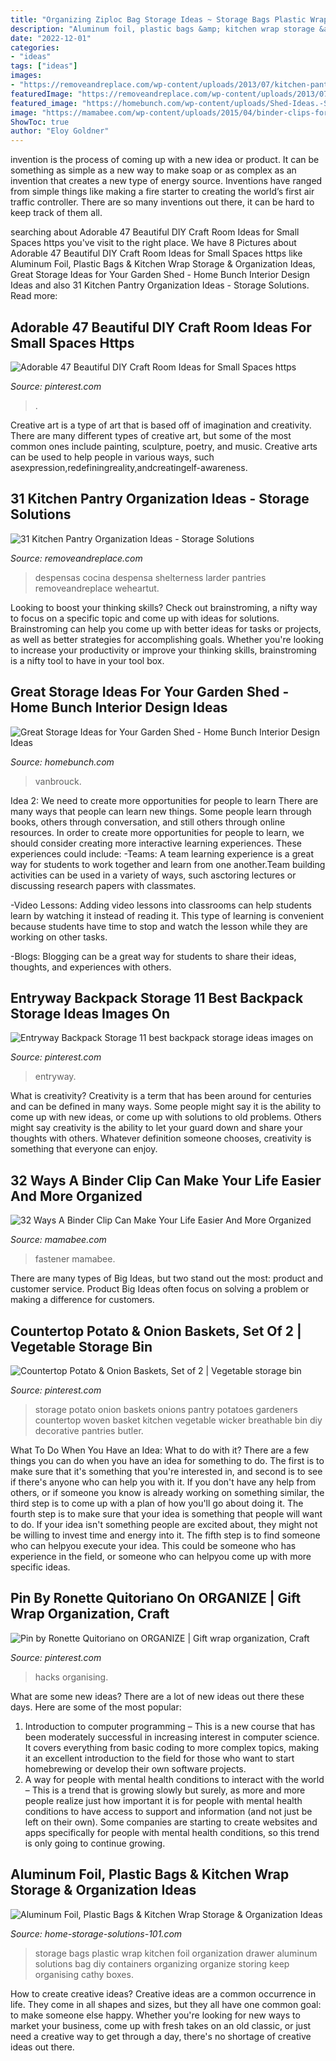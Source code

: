 ```yaml
---
title: "Organizing Ziploc Bag Storage Ideas ~ Storage Bags Plastic Wrap Kitchen Foil Organization Drawer Aluminum Solutions Bag Diy Containers Organizing Organize Storing Keep Organising Cathy Boxes"
description: "Aluminum foil, plastic bags &amp; kitchen wrap storage &amp; organization ideas"
date: "2022-12-01"
categories:
- "ideas"
tags: ["ideas"]
images:
- "https://removeandreplace.com/wp-content/uploads/2013/07/kitchen-pantry-organization-ideas_04.jpeg"
featuredImage: "https://removeandreplace.com/wp-content/uploads/2013/07/kitchen-pantry-organization-ideas_04.jpeg"
featured_image: "https://homebunch.com/wp-content/uploads/Shed-Ideas.-Shed-Design-.jpg"
image: "https://mamabee.com/wp-content/uploads/2015/04/binder-clips-for-organizing-bulletin-board.jpg"
ShowToc: true
author: "Eloy Goldner"
---
```



invention is the process of coming up with a new idea or product. It can be something as simple as a new way to make soap or as complex as an invention that creates a new type of energy source. Inventions have ranged from simple things like making a fire starter to creating the world’s first air traffic controller. There are so many inventions out there, it can be hard to keep track of them all.

	

		
searching about Adorable 47 Beautiful DIY Craft Room Ideas for Small Spaces https you've visit to the right place. We have 8 Pictures about Adorable 47 Beautiful DIY Craft Room Ideas for Small Spaces https like Aluminum Foil, Plastic Bags &amp; Kitchen Wrap Storage &amp; Organization Ideas, Great Storage Ideas for Your Garden Shed - Home Bunch Interior Design Ideas and also 31 Kitchen Pantry Organization Ideas - Storage Solutions. Read more:
		
    
## Adorable 47 Beautiful DIY Craft Room Ideas For Small Spaces Https

<img loading=lazy src="https://i.pinimg.com/736x/3e/dd/0f/3edd0fe49b20210957a0c1a6d536e2ac.jpg" onerror="this.onerror=null;this.src='https://tse1.mm.bing.net/th?id=OIP.i89c-Rgu8VdA9OzdmB-a7gHaKy&amp;pid=15.1';" alt="Adorable 47 Beautiful DIY Craft Room Ideas for Small Spaces https">

_Source: pinterest.com_

>. 

	

Creative art is a type of art that is based off of imagination and creativity. There are many different types of creative art, but some of the most common ones include painting, sculpture, poetry, and music. Creative arts can be used to help people in various ways, such asexpression,redefiningreality,andcreatingelf-awareness.

    
## 31 Kitchen Pantry Organization Ideas - Storage Solutions

<img loading=lazy src="https://removeandreplace.com/wp-content/uploads/2013/07/kitchen-pantry-organization-ideas_04.jpeg" onerror="this.onerror=null;this.src='https://tse1.mm.bing.net/th?id=OIP.rT5nEIFcl-vDtaJmk25V_AHaNQ&amp;pid=15.1';" alt="31 Kitchen Pantry Organization Ideas - Storage Solutions">

_Source: removeandreplace.com_

>despensas cocina despensa shelterness larder pantries removeandreplace weheartut. 

	

Looking to boost your thinking skills? Check out brainstroming, a nifty way to focus on a specific topic and come up with ideas for solutions. Brainstroming can help you come up with better ideas for tasks or projects, as well as better strategies for accomplishing goals. Whether you're looking to increase your productivity or improve your thinking skills, brainstroming is a nifty tool to have in your tool box.

    
## Great Storage Ideas For Your Garden Shed - Home Bunch Interior Design Ideas

<img loading=lazy src="https://homebunch.com/wp-content/uploads/Shed-Ideas.-Shed-Design-.jpg" onerror="this.onerror=null;this.src='https://tse2.mm.bing.net/th?id=OIP.wf5ENaBEL4InLM-3J5yBgwHaJ-&amp;pid=15.1';" alt="Great Storage Ideas for Your Garden Shed - Home Bunch Interior Design Ideas">

_Source: homebunch.com_

>vanbrouck. 

	

Idea 2: We need to create more opportunities for people to learn
There are many ways that people can learn new things. Some people learn through books, others through conversation, and still others through online resources. In order to create more opportunities for people to learn, we should consider creating more interactive learning experiences. These experiences could include:
-Teams: A team learning experience is a great way for students to work together and learn from one another.Team building activities can be used in a variety of ways, such asctoring lectures or discussing research papers with classmates.

-Video Lessons: Adding video lessons into classrooms can help students learn by watching it instead of reading it. This type of learning is convenient because students have time to stop and watch the lesson while they are working on other tasks.

-Blogs: Blogging can be a great way for students to share their ideas, thoughts, and experiences with others.

    
## Entryway Backpack Storage 11 Best Backpack Storage Ideas Images On

<img loading=lazy src="https://i.pinimg.com/736x/ff/71/02/ff7102c6abe83c7fbf3bfdab0b38cc78.jpg" onerror="this.onerror=null;this.src='https://tse4.mm.bing.net/th?id=OIP.oNM01zW2eX8MWo75yPzsHQHaJ3&amp;pid=15.1';" alt="Entryway Backpack Storage 11 best backpack storage ideas images on">

_Source: pinterest.com_

>entryway. 

	

What is creativity?
Creativity is a term that has been around for centuries and can be defined in many ways. Some people might say it is the ability to come up with new ideas, or come up with solutions to old problems. Others might say creativity is the ability to let your guard down and share your thoughts with others. Whatever definition someone chooses, creativity is something that everyone can enjoy.

    
## 32 Ways A Binder Clip Can Make Your Life Easier And More Organized

<img loading=lazy src="https://mamabee.com/wp-content/uploads/2015/04/binder-clips-for-organizing-bulletin-board.jpg" onerror="this.onerror=null;this.src='https://tse1.mm.bing.net/th?id=OIP.QDmzrzTj_EJL8AxbM8K6KAHaJ3&amp;pid=15.1';" alt="32 Ways A Binder Clip Can Make Your Life Easier And More Organized">

_Source: mamabee.com_

>fastener mamabee. 

	

There are many types of Big Ideas, but two stand out the most: product and customer service. Product Big Ideas often focus on solving a problem or making a difference for customers.

    
## Countertop Potato &amp; Onion Baskets, Set Of 2 | Vegetable Storage Bin

<img loading=lazy src="https://i.pinimg.com/originals/c5/1d/bd/c51dbd0a4776a4899fdec30b8e0a652a.jpg" onerror="this.onerror=null;this.src='https://tse4.mm.bing.net/th?id=OIP.ObDZCa0YaZDfEwUlpAhUgQHaJ3&amp;pid=15.1';" alt="Countertop Potato &amp; Onion Baskets, Set of 2 | Vegetable storage bin">

_Source: pinterest.com_

>storage potato onion baskets onions pantry potatoes gardeners countertop woven basket kitchen vegetable wicker breathable bin diy decorative pantries butler. 

	

What To Do When You Have an Idea: What to do with it?
There are a few things you can do when you have an idea for something to do. The first is to make sure that it's something that you're interested in, and second is to see if there's anyone who can help you with it. If you don't have any help from others, or if someone you know is already working on something similar, the third step is to come up with a plan of how you'll go about doing it. The fourth step is to make sure that your idea is something that people will want to do. If your idea isn't something people are excited about, they might not be willing to invest time and energy into it. The fifth step is to find someone who can helpyou execute your idea. This could be someone who has experience in the field, or someone who can helpyou come up with more specific ideas.

    
## Pin By Ronette Quitoriano On ORGANIZE | Gift Wrap Organization, Craft

<img loading=lazy src="https://i.pinimg.com/originals/54/67/56/546756b9076c9d97b52f391ff4d8e074.jpg" onerror="this.onerror=null;this.src='https://tse3.mm.bing.net/th?id=OIP.041_yZMMPoTvMVxzd8KeegHaJ4&amp;pid=15.1';" alt="Pin by Ronette Quitoriano on ORGANIZE | Gift wrap organization, Craft">

_Source: pinterest.com_

>hacks organising. 

	

What are some new ideas?
There are a lot of new ideas out there these days. Here are some of the most popular: 
1) Introduction to computer programming – This is a new course that has been moderately successful in increasing interest in computer science. It covers everything from basic coding to more complex topics, making it an excellent introduction to the field for those who want to start homebrewing or develop their own software projects. 
2) A way for people with mental health conditions to interact with the world – This is a trend that is growing slowly but surely, as more and more people realize just how important it is for people with mental health conditions to have access to support and information (and not just be left on their own). Some companies are starting to create websites and apps specifically for people with mental health conditions, so this trend is only going to continue growing.

    
## Aluminum Foil, Plastic Bags &amp; Kitchen Wrap Storage &amp; Organization Ideas

<img loading=lazy src="https://www.home-storage-solutions-101.com/images/xkeep-plastic-bags-in-dollar-store-containers-in-drawer-21842681.jpg.pagespeed.ic.dS-EqpQ2dE.jpg" onerror="this.onerror=null;this.src='https://tse4.mm.bing.net/th?id=OIP.XeDrYcRZRxr2N8MqzMFq6gHaJU&amp;pid=15.1';" alt="Aluminum Foil, Plastic Bags &amp; Kitchen Wrap Storage &amp; Organization Ideas">

_Source: home-storage-solutions-101.com_

>storage bags plastic wrap kitchen foil organization drawer aluminum solutions bag diy containers organizing organize storing keep organising cathy boxes. 

	

How to create creative ideas?
Creative ideas are a common occurrence in life. They come in all shapes and sizes, but they all have one common goal: to make someone else happy. Whether you're looking for new ways to market your business, come up with fresh takes on an old classic, or just need a creative way to get through a day, there's no shortage of creative ideas out there.

